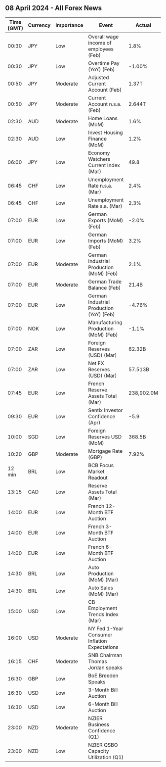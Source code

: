 ## 08 April 2024 - All Forex News

| Time (GMT) | Currency | Importance | Event | Actual | Forecast | Previous |
|------|----------|------------|-------|--------|----------|----------|
| 00:30 | JPY | Low | Overall wage income of employees (Feb) | 1.8% | 1.8% | 2.0% |
| 00:30 | JPY | Low | Overtime Pay (YoY) (Feb) | -1.00% |  | 0.40% |
| 00:50 | JPY | Moderate | Adjusted Current Account (Feb) | 1.37T | 1.99T | 2.75T |
| 00:50 | JPY | Moderate | Current Account n.s.a. (Feb) | 2.644T | 3.112T | 0.438T |
| 02:30 | AUD | Moderate | Home Loans (MoM) | 1.6% | 2.3% | -0.9% |
| 02:30 | AUD | Low | Invest Housing Finance (MoM) | 1.2% |  | -0.8% |
| 06:00 | JPY | Low | Economy Watchers Current Index (Mar) | 49.8 | 51.6 | 51.3 |
| 06:45 | CHF | Low | Unemployment Rate n.s.a. (Mar) | 2.4% |  | 2.4% |
| 06:45 | CHF | Low | Unemployment Rate s.a. (Mar) | 2.3% | 2.2% | 2.2% |
| 07:00 | EUR | Low | German Exports (MoM) (Feb) | -2.0% | -0.5% | 6.3% |
| 07:00 | EUR | Low | German Imports (MoM) (Feb) | 3.2% | -1.0% | 3.3% |
| 07:00 | EUR | Moderate | German Industrial Production (MoM) (Feb) | 2.1% | 0.6% | 1.3% |
| 07:00 | EUR | Moderate | German Trade Balance (Feb) | 21.4B | 25.1B | 21.4B |
| 07:00 | EUR | Low | German Industrial Production (YoY) (Feb) | -4.76% |  | -5.05% |
| 07:00 | NOK | Low | Manufacturing Production (MoM) (Feb) | -1.1% |  | 0.0% |
| 07:00 | ZAR | Low | Foreign Reserves (USD) (Mar) | 62.32B |  | 61.65B |
| 07:00 | ZAR | Low | Net FX Reserves (USD) (Mar) | 57.513B |  | 56.652B |
| 07:45 | EUR | Low | French Reserve Assets Total (Mar) | 238,902.0M |  | 225,601.0M |
| 09:30 | EUR | Low | Sentix Investor Confidence (Apr) | -5.9 | -8.3 | -10.5 |
| 10:00 | SGD | Low | Foreign Reserves USD (MoM) | 368.5B |  | 357.3B |
| 10:20 | GBP | Moderate | Mortgage Rate (GBP) | 7.92% |  | 7.92% |
| 12 min | BRL | Low | BCB Focus Market Readout |  |  |  |
| 13:15 | CAD | Low | Reserve Assets Total (Mar) |  |  | 116.3B |
| 14:00 | EUR | Low | French 12-Month BTF Auction |  |  | 3.413% |
| 14:00 | EUR | Low | French 3-Month BTF Auction |  |  | 3.815% |
| 14:00 | EUR | Low | French 6-Month BTF Auction |  |  | 3.722% |
| 14:30 | BRL | Low | Auto Production (MoM) (Mar) |  |  | 24.3% |
| 14:30 | BRL | Low | Auto Sales (MoM) (Mar) |  |  | 2.2% |
| 15:00 | USD | Low | CB Employment Trends Index (Mar) |  |  | 112.29 |
| 16:00 | USD | Moderate | NY Fed 1-Year Consumer Inflation Expectations |  |  | 3.00% |
| 16:15 | CHF | Moderate | SNB Chairman Thomas Jordan speaks |  |  |  |
| 16:30 | GBP | Low | BoE Breeden Speaks |  |  |  |
| 16:30 | USD | Low | 3-Month Bill Auction |  |  | 5.230% |
| 16:30 | USD | Low | 6-Month Bill Auction |  |  | 5.125% |
| 23:00 | NZD | Moderate | NZIER Business Confidence (Q1) |  |  | -2% |
| 23:00 | NZD | Low | NZIER QSBO Capacity Utilization (Q1) |  |  | 91.4% |
